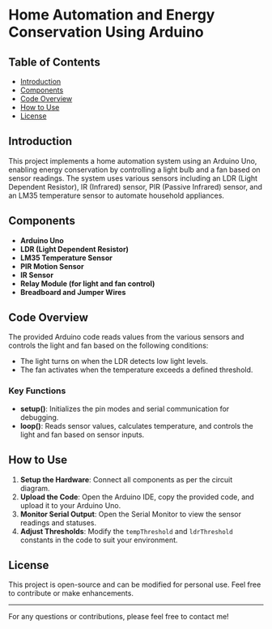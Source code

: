 # Home Automation and Energy Conservation Using Arduino

## Table of Contents
- [Introduction](#introduction)
- [Components](#components)
- [Code Overview](#code-overview)
- [How to Use](#how-to-use)
- [License](#license)

## Introduction
This project implements a home automation system using an Arduino Uno, enabling energy conservation by controlling a light bulb and a fan based on sensor readings. The system uses various sensors including an LDR (Light Dependent Resistor), IR (Infrared) sensor, PIR (Passive Infrared) sensor, and an LM35 temperature sensor to automate household appliances.

## Components
- **Arduino Uno**
- **LDR (Light Dependent Resistor)**
- **LM35 Temperature Sensor**
- **PIR Motion Sensor**
- **IR Sensor**
- **Relay Module (for light and fan control)**
- **Breadboard and Jumper Wires**


## Code Overview
The provided Arduino code reads values from the various sensors and controls the light and fan based on the following conditions:
- The light turns on when the LDR detects low light levels.
- The fan activates when the temperature exceeds a defined threshold.

### Key Functions
- **setup()**: Initializes the pin modes and serial communication for debugging.
- **loop()**: Reads sensor values, calculates temperature, and controls the light and fan based on sensor inputs.

## How to Use
1. **Setup the Hardware**: Connect all components as per the circuit diagram.
2. **Upload the Code**: Open the Arduino IDE, copy the provided code, and upload it to your Arduino Uno.
3. **Monitor Serial Output**: Open the Serial Monitor to view the sensor readings and statuses.
4. **Adjust Thresholds**: Modify the `tempThreshold` and `ldrThreshold` constants in the code to suit your environment.

## License
This project is open-source and can be modified for personal use. Feel free to contribute or make enhancements.

---

For any questions or contributions, please feel free to contact me!
